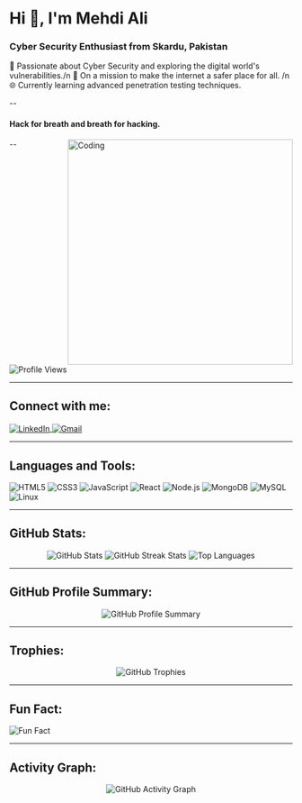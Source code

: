 # Hi 👋, I'm Mehdi Ali
### Cyber Security Enthusiast from Skardu, Pakistan
<p>
🚀 Passionate about Cyber Security and exploring the digital world's vulnerabilities./n  
🔐 On a mission to make the internet a safer place for all.  /n
🌐 Currently learning advanced penetration testing techniques.
  </p>

  
--
#### Hack for breath and breath for hacking.
--
<img align="right" alt="Coding" width="400" src="https://media.giphy.com/media/qgQUggAC3Pfv687qPC/giphy.gif">

<p align="left">
  <img src="https://komarev.com/ghpvc/?username=mehdialiqoli&label=Profile%20views&color=0e75b6&style=flat" alt="Profile Views" />
</p>

---

## Connect with me:
<p align="left">
  <a href="https://linkedin.com/in/mehdi-ali-qoli" target="blank">
    <img align="center" src="https://img.shields.io/badge/-LinkedIn-0A66C2?style=for-the-badge&logo=Linkedin&logoColor=white" alt="LinkedIn" />
  </a>
  <a href="mailto:your-email@example.com" target="blank">
    <img align="center" src="https://img.shields.io/badge/-Gmail-D14836?style=for-the-badge&logo=gmail&logoColor=white" alt="Gmail" />
  </a>
</p>

---

## Languages and Tools:
![HTML5](https://img.shields.io/badge/-HTML5-E34F26?style=flat-square&logo=html5&logoColor=white)
![CSS3](https://img.shields.io/badge/-CSS3-1572B6?style=flat-square&logo=css3)
![JavaScript](https://img.shields.io/badge/-JavaScript-F7DF1E?style=flat-square&logo=javascript&logoColor=black)
![React](https://img.shields.io/badge/-React-61DAFB?style=flat-square&logo=react&logoColor=black)
![Node.js](https://img.shields.io/badge/-Node.js-339933?style=flat-square&logo=node.js&logoColor=white)
![MongoDB](https://img.shields.io/badge/-MongoDB-47A248?style=flat-square&logo=mongodb&logoColor=white)
![MySQL](https://img.shields.io/badge/-MySQL-4479A1?style=flat-square&logo=mysql&logoColor=white)
![Linux](https://img.shields.io/badge/-Linux-FCC624?style=flat-square&logo=linux&logoColor=black)

---

## GitHub Stats:
<p align="center">
  <img src="https://github-readme-stats.vercel.app/api?username=mehdialiqoli&show_icons=true&theme=radical" alt="GitHub Stats" />
  <img src="https://github-readme-streak-stats.herokuapp.com/?user=mehdialiqoli&theme=radical" alt="GitHub Streak Stats" />
  <img src="https://github-readme-stats.vercel.app/api/top-langs/?username=mehdialiqoli&layout=compact&theme=radical" alt="Top Languages" />
</p>

---

## GitHub Profile Summary:
<p align="center">
  <img src="https://github-profile-summary-cards.vercel.app/api/cards/profile-details?username=mehdialiqoli&theme=radical" alt="GitHub Profile Summary" />
</p>

---

## Trophies:
<p align="center">
  <img src="https://github-profile-trophy.vercel.app/?username=mehdialiqoli&theme=radical&no-frame=true&no-bg=true" alt="GitHub Trophies" />
</p>

---

## Fun Fact:
![Fun Fact](https://quotes-github-readme.vercel.app/api?type=horizontal&theme=radical)

---

## Activity Graph:
<p align="center">
  <img src="https://activity-graph.herokuapp.com/graph?username=mehdialiqoli&theme=radical" alt="GitHub Activity Graph" />
</p>
